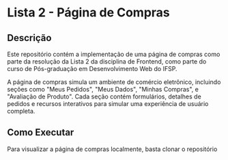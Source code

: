 # Lista 2 - Página de Compras

## Descrição
Este repositório contém a implementação de uma página de compras como parte da resolução da Lista 2 da disciplina de Frontend, como parte do curso de Pós-graduação em Desenvolvimento Web do IFSP.

A página de compras simula um ambiente de comércio eletrônico, incluindo seções como "Meus Pedidos", "Meus Dados", "Minhas Compras", e "Avaliação de Produto". Cada seção contém formulários, detalhes de pedidos e recursos interativos para simular uma experiência de usuário completa.

## Como Executar
Para visualizar a página de compras localmente, basta clonar o repositório
